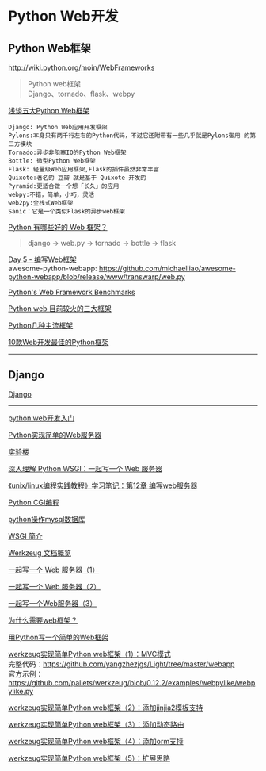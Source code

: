 Python Web开发
===

Python Web框架
---

http://wiki.python.org/moin/WebFrameworks

> Python web框架  
> Django、tornado、flask、webpy

[浅谈五大Python Web框架](https://www.cnblogs.com/suzhigang/p/6208244.html)  

```
Django: Python Web应用开发框架
Pylons:本身只有两千行左右的Python代码，不过它还附带有一些几乎就是Pylons御用 的第三方模块
Tornado:异步非阻塞IO的Python Web框架
Bottle: 微型Python Web框架
Flask: 轻量级Web应用框架,Flask的插件虽然非常丰富
Quixote:著名的 豆瓣 就是基于 Quixote 开发的
Pyramid:更适合做一个想「长久」的应用
webpy:不错，简单，小巧，灵活
web2py:全栈式Web框架
Sanic：它是一个类似Flask的异步web框架
```
[Python 有哪些好的 Web 框架？](https://www.zhihu.com/question/20706333)  
> django -> web.py -> tornado -> bottle -> flask


[Day 5 - 编写Web框架](https://www.liaoxuefeng.com/wiki/001374738125095c955c1e6d8bb493182103fac9270762a000/0014023080708565bc89d6ab886481fb25a16cdc3b773f0000)  
awesome-python-webapp: https://github.com/michaelliao/awesome-python-webapp/blob/release/www/transwarp/web.py

[Python's Web Framework Benchmarks](http://klen.github.io/py-frameworks-bench/)  

[ Python web 目前较火的三大框架](https://blog.csdn.net/chenming_python/article/details/79126243)  

[Python几种主流框架](https://www.cnblogs.com/linkenpark/p/5881586.html)  

[10款Web开发最佳的Python框架](https://www.cnblogs.com/acmwangpeng/p/5524815.html)  

--------
Django
---

[Django](https://github.com/hncgc/AI/blob/master/Python/PythonWeb/Django/README.md)  

-----

[python web开发入门](https://blog.csdn.net/yz764127031/article/details/71583674)  

[Python实现简单的Web服务器](https://www.shiyanlou.com/courses/552)  

[实验楼](https://www.shiyanlou.com/courses/)  

[深入理解 Python WSGI：一起写一个 Web 服务器](https://my.oschina.net/leejun2005/blog/486771)  

[《unix/linux编程实践教程》学习笔记：第12章 编写web服务器](https://blog.csdn.net/yz764127031/article/details/63255888)  

[Python CGI编程](http://www.runoob.com/python/python-cgi.html)  

[python操作mysql数据库](http://www.runoob.com/python/python-mysql.html)  

[WSGI 简介](https://blog.csdn.net/on_1y/article/details/18803563)  

[Werkzeug 文档概览](http://werkzeug-docs-cn.readthedocs.io/zh_CN/latest/)  

[一起写一个 Web 服务器（1）](http://python.jobbole.com/81524/?utm_source=blog.jobbole.com&utm_medium=relatedPosts)  

[一起写一个 Web 服务器（2）](http://python.jobbole.com/81523/)  

[一起写一个Web服务器（3）](http://python.jobbole.com/81820/?utm_source=blog.jobbole.com&utm_medium=relatedPosts)  

[为什么需要web框架？](https://blog.csdn.net/yz764127031/article/details/77508982)  

[用Python写一个简单的Web框架](http://www.cnblogs.com/russellluo/p/3338616.html)  

[werkzeug实现简单Python web框架（1）：MVC模式](https://blog.csdn.net/yz764127031/article/details/77829155)  
完整代码：https://github.com/yangzhezjgs/Light/tree/master/webapp  
官方示例：https://github.com/pallets/werkzeug/blob/0.12.2/examples/webpylike/webpylike.py  

[werkzeug实现简单Python web框架（2）：添加jinjia2模板支持](https://blog.csdn.net/yz764127031/article/details/77834679)  

[werkzeug实现简单Python web框架（3）：添加动态路由](https://blog.csdn.net/yz764127031/article/details/77864328)  

[werkzeug实现简单Python web框架（4）：添加orm支持](https://blog.csdn.net/yz764127031/article/details/77835820)  

[werkzeug实现简单Python web框架（5）：扩展思路](https://blog.csdn.net/yz764127031/article/details/77836066)  

[]()  










